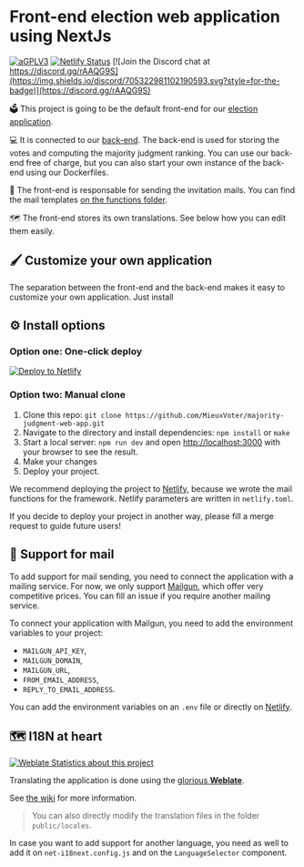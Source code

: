 # Front-end election web application using NextJs

[![aGPLV3](https://img.shields.io/badge/license-aGPLV3-lightgrey?style=for-the-badge)](./LICENSE.md)
[![Netlify Status](https://img.shields.io/netlify/021c39c6-1018-4e3f-98e2-f808b4ea8f6d?style=for-the-badge)](https://app.netlify.com/sites/mieuxvoter-app-ui/deploys)
[![Join the Discord chat at https://discord.gg/rAAQG9S](https://img.shields.io/discord/705322981102190593.svg?style=for-the-badge)](https://discord.gg/rAAQG9S)


:ballot_box: This project is going to be the default front-end for our [election application](https://app.mieuxvoter.fr).

:computer: It is connected to our [back-end](https://github.com/MieuxVoter/mv-api-server-apiplatform). The back-end is used for storing the votes and computing the majority judgment ranking. You can use our back-end free of charge, but you can also start your own instance of the back-end using our Dockerfiles.

:incoming_envelope: The front-end is responsable for sending the invitation mails. You can find the mail templates [on the functions folder](./functions/send-invite-email).

:world_map: The front-end stores its own translations. See below how you can edit them easily.


## :paintbrush: Customize your own application

The separation between the front-end and the back-end makes it easy to customize your own application. Just install 



## :gear: Install options

### **Option one:** One-click deploy

[![Deploy to Netlify](https://www.netlify.com/img/deploy/button.svg)](https://app.netlify.com/start/deploy?repository=https://github.com/MieuxVoter/majority-judgment-web-app&utm_source=github)

### **Option two:** Manual clone

1. Clone this repo: `git clone https://github.com/MieuxVoter/majority-judgment-web-app.git`
2. Navigate to the directory and install dependencies: `npm install` or `make`
3. Start a local server: `npm run dev`  and open [http://localhost:3000](http://localhost:3000) with your browser to see the result.
4. Make your changes
5. Deploy your project.

We recommend deploying the project to [Netlify](https://netlify.com), because we wrote the mail functions for the framework. Netlify parameters are written in `netlify.toml`.

If you decide to deploy your project in another way, please fill a merge request to guide future users!


## :incoming_envelope: Support for mail

To add support for mail sending, you need to connect the application with a mailing service. For now, we only support [Mailgun](mailgun.com), which offer very competitive prices. You can fill an issue if you require another mailing service.

To connect your application with Mailgun, you need to add the environment variables to your project:
  
- `MAILGUN_API_KEY`,
- `MAILGUN_DOMAIN`,
- `MAILGUN_URL`,
- `FROM_EMAIL_ADDRESS`,
- `REPLY_TO_EMAIL_ADDRESS`.

You can add the environment variables on an `.env` file or directly on [Netlify](https://docs.netlify.com/configure-builds/environment-variables/).


## :world_map: I18N at heart

[![Weblate Statistics about this project](https://hosted.weblate.org/widget/majority-judgment-web-app/287x66-black.png)](https://hosted.weblate.org/engage/majority-judgment-web-app)

Translating the application is done using the [glorious **Weblate**](https://hosted.weblate.org/engage/majority-judgment-web-app).

See [the wiki](https://github.com/MieuxVoter/majority-judgment-web-app/wiki/How-to-Translate-the-App) for more information.

> You can also directly modify the translation files in the folder `public/locales`.

In case you want to add support for another language, you need as well to add it on `net-i18next.config.js` and on the `LanguageSelector` component.

